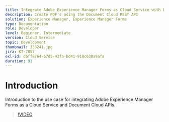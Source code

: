 ```yaml
---
title: Integrate Adobe Experience Manager Forms as Cloud Service with Document Cloud
description: Create PDF's using the Document Cloud REST API
solution: Experience Manager, Experience Manager Forms
type: Documentation
role: Developer
level: Beginner, Intermediate
version: Cloud Service
topic: Development
thumbnail: 333241.jpg
jira: KT-7857
exl-id: dbff8764-67d5-43fa-bd41-918c638a9afa
duration: 91
---
```

# Introduction

Introduction to the use case for integrating Adobe Experience Manager Forms as a Cloud Service and Document Cloud APIs.

>[!VIDEO](https://video.tv.adobe.com/v/333241?quality=12&learn=on)
